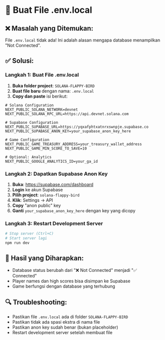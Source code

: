 # 🔧 Buat File .env.local

## ❌ **Masalah yang Ditemukan:**
File `.env.local` tidak ada! Ini adalah alasan mengapa database menampilkan "Not Connected".

## ✅ **Solusi:**

### **Langkah 1: Buat File .env.local**
1. **Buka folder project**: `SOLANA-FLAPPY-BIRD`
2. **Buat file baru** dengan nama: `.env.local`
3. **Copy dan paste** isi berikut:

```env
# Solana Configuration
NEXT_PUBLIC_SOLANA_NETWORK=devnet
NEXT_PUBLIC_SOLANA_RPC_URL=https://api.devnet.solana.com

# Supabase Configuration
NEXT_PUBLIC_SUPABASE_URL=https://yqxafphtxatnrxswnpje.supabase.co
NEXT_PUBLIC_SUPABASE_ANON_KEY=your_supabase_anon_key_here

# Game Configuration
NEXT_PUBLIC_GAME_TREASURY_ADDRESS=your_treasury_wallet_address
NEXT_PUBLIC_GAME_MIN_SCORE_TO_SAVE=10

# Optional: Analytics
NEXT_PUBLIC_GOOGLE_ANALYTICS_ID=your_ga_id
```

### **Langkah 2: Dapatkan Supabase Anon Key**
1. **Buka**: https://supabase.com/dashboard
2. **Login** ke akun Supabase
3. **Pilih project**: `solana-flappy-bird`
4. **Klik**: Settings → API
5. **Copy** "anon public" key
6. **Ganti** `your_supabase_anon_key_here` dengan key yang dicopy

### **Langkah 3: Restart Development Server**
```bash
# Stop server (Ctrl+C)
# Start server lagi
npm run dev
```

## 🎯 **Hasil yang Diharapkan:**
- Database status berubah dari "❌ Not Connected" menjadi "✅ Connected"
- Player names dan high scores bisa disimpan ke Supabase
- Game berfungsi dengan database yang terhubung

## 🔍 **Troubleshooting:**
- Pastikan file `.env.local` ada di folder `SOLANA-FLAPPY-BIRD`
- Pastikan tidak ada spasi ekstra di nama file
- Pastikan anon key sudah benar (bukan placeholder)
- Restart development server setelah membuat file
